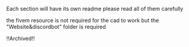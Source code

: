 Each section will have its own readme please read all of them carefully

the fivem resource is not required for the cad to work but the "Website&discordbot" folder is required

!!Archived!!
